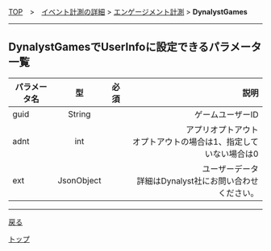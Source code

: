 [TOP](../../../README.md)　>　[イベント計測の詳細](../README.md) > [エンゲージメント計測](../README.md) > **DynalystGames**

---

## DynalystGamesでUserInfoに設定できるパラメータ一覧

| パラメータ名 | 型 | 必須 | 説明 |
| ------------- | :-------------: | :-------------: | -------------:|
| guid | String | | ゲームユーザーID |
| adnt | int | | アプリオプトアウト <br>オプトアウトの場合は1、指定していない場合は0 |
| ext | JsonObject | | ユーザーデータ<br>詳細はDynalyst社にお問い合わせください。 |


---
[戻る](../README.md)

[トップ](../../../../README.md)
